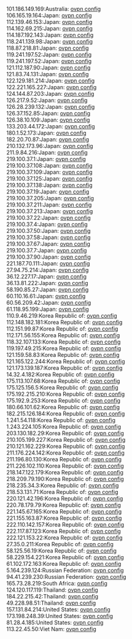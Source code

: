 101.186.149.169:Australia: [ovpn config](vpn/101_186_149_169.ovpn)  
106.165.19.164:Japan: [ovpn config](vpn/106_165_19_164.ovpn)  
112.139.46.153:Japan: [ovpn config](vpn/112_139_46_153.ovpn)  
114.162.69.215:Japan: [ovpn config](vpn/114_162_69_215.ovpn)  
114.187.192.143:Japan: [ovpn config](vpn/114_187_192_143.ovpn)  
118.241.139.98:Japan: [ovpn config](vpn/118_241_139_98.ovpn)  
118.87.218.81:Japan: [ovpn config](vpn/118_87_218_81.ovpn)  
119.241.197.52:Japan: [ovpn config](vpn/119_241_197_52.ovpn)  
119.241.197.52:Japan: [ovpn config](vpn/119_241_197_52.ovpn)  
121.112.187.90:Japan: [ovpn config](vpn/121_112_187_90.ovpn)  
121.83.74.131:Japan: [ovpn config](vpn/121_83_74_131.ovpn)  
122.129.181.214:Japan: [ovpn config](vpn/122_129_181_214.ovpn)  
122.221.165.227:Japan: [ovpn config](vpn/122_221_165_227.ovpn)  
124.144.87.203:Japan: [ovpn config](vpn/124_144_87_203.ovpn)  
126.217.9.52:Japan: [ovpn config](vpn/126_217_9_52.ovpn)  
126.28.239.132:Japan: [ovpn config](vpn/126_28_239_132.ovpn)  
126.37.152.85:Japan: [ovpn config](vpn/126_37_152_85.ovpn)  
126.38.10.109:Japan: [ovpn config](vpn/126_38_10_109.ovpn)  
133.203.44.172:Japan: [ovpn config](vpn/133_203_44_172.ovpn)  
180.1.52.173:Japan: [ovpn config](vpn/180_1_52_173.ovpn)  
182.20.70.87:Japan: [ovpn config](vpn/182_20_70_87.ovpn)  
210.132.173.96:Japan: [ovpn config](vpn/210_132_173_96.ovpn)  
211.9.84.216:Japan: [ovpn config](vpn/211_9_84_216.ovpn)  
219.100.37.1:Japan: [ovpn config](vpn/219_100_37_1.ovpn)  
219.100.37.108:Japan: [ovpn config](vpn/219_100_37_108.ovpn)  
219.100.37.109:Japan: [ovpn config](vpn/219_100_37_109.ovpn)  
219.100.37.125:Japan: [ovpn config](vpn/219_100_37_125.ovpn)  
219.100.37.138:Japan: [ovpn config](vpn/219_100_37_138.ovpn)  
219.100.37.19:Japan: [ovpn config](vpn/219_100_37_19.ovpn)  
219.100.37.205:Japan: [ovpn config](vpn/219_100_37_205.ovpn)  
219.100.37.211:Japan: [ovpn config](vpn/219_100_37_211.ovpn)  
219.100.37.213:Japan: [ovpn config](vpn/219_100_37_213.ovpn)  
219.100.37.22:Japan: [ovpn config](vpn/219_100_37_22.ovpn)  
219.100.37.4:Japan: [ovpn config](vpn/219_100_37_4.ovpn)  
219.100.37.50:Japan: [ovpn config](vpn/219_100_37_50.ovpn)  
219.100.37.58:Japan: [ovpn config](vpn/219_100_37_58.ovpn)  
219.100.37.67:Japan: [ovpn config](vpn/219_100_37_67.ovpn)  
219.100.37.7:Japan: [ovpn config](vpn/219_100_37_7.ovpn)  
219.100.37.90:Japan: [ovpn config](vpn/219_100_37_90.ovpn)  
221.187.70.111:Japan: [ovpn config](vpn/221_187_70_111.ovpn)  
27.94.75.214:Japan: [ovpn config](vpn/27_94_75_214.ovpn)  
36.12.227.17:Japan: [ovpn config](vpn/36_12_227_17.ovpn)  
36.13.81.222:Japan: [ovpn config](vpn/36_13_81_222.ovpn)  
58.190.85.27:Japan: [ovpn config](vpn/58_190_85_27.ovpn)  
60.110.16.61:Japan: [ovpn config](vpn/60_110_16_61.ovpn)  
60.56.209.42:Japan: [ovpn config](vpn/60_56_209_42.ovpn)  
61.118.95.199:Japan: [ovpn config](vpn/61_118_95_199.ovpn)  
110.9.46.219:Korea Republic of: [ovpn config](vpn/110_9_46_219.ovpn)  
112.148.182.181:Korea Republic of: [ovpn config](vpn/112_148_182_181.ovpn)  
112.151.99.87:Korea Republic of: [ovpn config](vpn/112_151_99_87.ovpn)  
112.171.56.155:Korea Republic of: [ovpn config](vpn/112_171_56_155.ovpn)  
118.32.107.133:Korea Republic of: [ovpn config](vpn/118_32_107_133.ovpn)  
119.197.49.215:Korea Republic of: [ovpn config](vpn/119_197_49_215.ovpn)  
121.159.58.83:Korea Republic of: [ovpn config](vpn/121_159_58_83.ovpn)  
121.165.122.244:Korea Republic of: [ovpn config](vpn/121_165_122_244.ovpn)  
121.173.139.187:Korea Republic of: [ovpn config](vpn/121_173_139_187.ovpn)  
14.32.4.182:Korea Republic of: [ovpn config](vpn/14_32_4_182.ovpn)  
175.113.107.68:Korea Republic of: [ovpn config](vpn/175_113_107_68.ovpn)  
175.125.156.5:Korea Republic of: [ovpn config](vpn/175_125_156_5.ovpn)  
175.192.215.210:Korea Republic of: [ovpn config](vpn/175_192_215_210.ovpn)  
175.192.9.253:Korea Republic of: [ovpn config](vpn/175_192_9_253.ovpn)  
180.66.101.62:Korea Republic of: [ovpn config](vpn/180_66_101_62.ovpn)  
182.215.126.184:Korea Republic of: [ovpn config](vpn/182_215_126_184.ovpn)  
1.241.54.118:Korea Republic of: [ovpn config](vpn/1_241_54_118.ovpn)  
1.243.224.105:Korea Republic of: [ovpn config](vpn/1_243_224_105.ovpn)  
203.130.182.29:Korea Republic of: [ovpn config](vpn/203_130_182_29.ovpn)  
210.105.199.227:Korea Republic of: [ovpn config](vpn/210_105_199_227.ovpn)  
210.121.162.229:Korea Republic of: [ovpn config](vpn/210_121_162_229.ovpn)  
211.176.224.142:Korea Republic of: [ovpn config](vpn/211_176_224_142.ovpn)  
211.196.80.130:Korea Republic of: [ovpn config](vpn/211_196_80_130.ovpn)  
211.226.102.110:Korea Republic of: [ovpn config](vpn/211_226_102_110.ovpn)  
218.147.122.179:Korea Republic of: [ovpn config](vpn/218_147_122_179.ovpn)  
218.209.79.190:Korea Republic of: [ovpn config](vpn/218_209_79_190.ovpn)  
218.235.34.3:Korea Republic of: [ovpn config](vpn/218_235_34_3.ovpn)  
218.53.131.71:Korea Republic of: [ovpn config](vpn/218_53_131_71.ovpn)  
220.121.42.196:Korea Republic of: [ovpn config](vpn/220_121_42_196.ovpn)  
220.78.179.79:Korea Republic of: [ovpn config](vpn/220_78_179_79.ovpn)  
221.145.67.165:Korea Republic of: [ovpn config](vpn/221_145_67_165.ovpn)  
221.155.163.87:Korea Republic of: [ovpn config](vpn/221_155_163_87.ovpn)  
222.110.142.157:Korea Republic of: [ovpn config](vpn/222_110_142_157.ovpn)  
222.117.87.123:Korea Republic of: [ovpn config](vpn/222_117_87_123.ovpn)  
222.121.153.22:Korea Republic of: [ovpn config](vpn/222_121_153_22.ovpn)  
27.35.0.211:Korea Republic of: [ovpn config](vpn/27_35_0_211.ovpn)  
58.125.56.19:Korea Republic of: [ovpn config](vpn/58_125_56_19.ovpn)  
58.229.154.221:Korea Republic of: [ovpn config](vpn/58_229_154_221.ovpn)  
61.102.172.163:Korea Republic of: [ovpn config](vpn/61_102_172_163.ovpn)  
5.164.239.124:Russian Federation: [ovpn config](vpn/5_164_239_124.ovpn)  
94.41.239.230:Russian Federation: [ovpn config](vpn/94_41_239_230.ovpn)  
165.73.28.219:South Africa: [ovpn config](vpn/165_73_28_219.ovpn)  
124.120.117.119:Thailand: [ovpn config](vpn/124_120_117_119.ovpn)  
184.22.215.42:Thailand: [ovpn config](vpn/184_22_215_42.ovpn)  
49.228.98.51:Thailand: [ovpn config](vpn/49_228_98_51.ovpn)  
157.131.84.214:United States: [ovpn config](vpn/157_131_84_214.ovpn)  
173.198.248.39:United States: [ovpn config](vpn/173_198_248_39.ovpn)  
81.28.4.185:United States: [ovpn config](vpn/81_28_4_185.ovpn)  
113.22.45.50:Viet Nam: [ovpn config](vpn/113_22_45_50.ovpn)  
